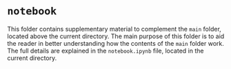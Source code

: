 # **`notebook`**
This folder contains supplementary material to complement the `main` folder, located above the current directory. The main purpose of this folder is to aid the reader in better understanding how the contents of the `main` folder work. The full details are explained in the `notebook.ipynb` file, located in the current directory.